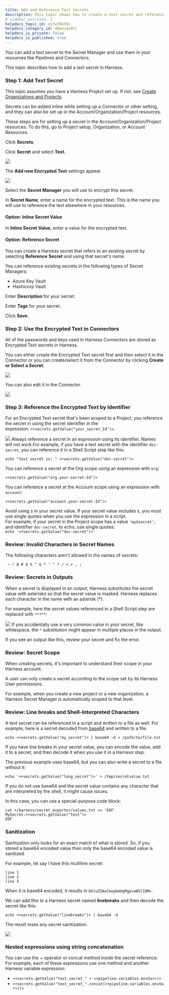 ```yaml
---
title: Add and Reference Text Secrets
description: This topic shows how to create a text secret and reference it in Harness Application entities.
# sidebar_position: 2
helpdocs_topic_id: osfw70e59c
helpdocs_category_id: 48wnu4u0tj
helpdocs_is_private: false
helpdocs_is_published: true
---
```


You can add a text secret to the Secret Manager and use them in your resources like Pipelines and Connectors.

This topic describes how to add a text secret in Harness.

### Step 1: Add Text Secret

This topic assumes you have a Harness Project set up. If not, see [Create Organizations and Projects](../organizations-and-projects/create-an-organization.md).

Secrets can be added inline while setting up a Connector or other setting, and they can also be set up in the Account/Organization/Project resources.

These steps are for setting up a secret in the Account/Organization/Project resources. To do this, go to Project setup, Organization, or Account Resources.

Click **Secrets**.

Click **Secret** and select **Text.**

![](./static/add-use-text-secrets-45.png)

The **Add new Encrypted Text** settings appear.

![](./static/add-use-text-secrets-46.png)

Select the **Secret Manager** you will use to encrypt this secret.

In **Secret Name**, enter a name for the encrypted text. This is the name you will use to reference the text elsewhere in your resources.

#### Option: Inline Secret Value

In **Inline Secret** **Value**, enter a value for the encrypted text.

#### Option: Reference Secret

You can create a Harness secret that refers to an existing secret by selecting **Reference** **Secret** and using that secret's name.

You can reference existing secrets in the following types of Secret Managers:

* Azure Key Vault
* Hashicorp Vault

Enter **Description** for your secret.

Enter **Tags** for your secret.

Click **Save.**

### Step 2: Use the Encrypted Text in Connectors

All of the passwords and keys used in Harness Connectors are stored as Encrypted Text secrets in Harness.

You can either create the Encrypted Text secret first and then select it in the Connector or you can create/select it from the Connector by clicking **Create or Select a Secret**:

![](./static/add-use-text-secrets-47.png)

You can also edit it in the Connector.

![](./static/add-use-text-secrets-49.png)

### Step 3: Reference the Encrypted Text by Identifier

For an Encrypted Text secret that's been scoped to a Project, you reference the secret in using the secret identifier in the expression: `<+secrets.getValue("your_secret_Id")>`.

![](./static/add-use-text-secrets-50.png)
Always reference a secret in an expression using its identifier. Names will not work.For example, if you have a text secret with the identifier `doc-secret`, you can reference it in a Shell Script step like this:


```
echo "text secret is: " <+secrets.getValue("doc-secret")>
```
You can reference a secret at the Org scope using an expression with `org`:


```
<+secrets.getValue("org.your-secret-Id")>​
```
You can reference a secret at the Account scope using an expression with `account`:


```
<+secrets.getValue("account.your-secret-Id")>​​
```
Avoid using `$` in your secret value. If your secret value includes `$`, you must use single quotes when you use the expression in a script.  
For example, if your secret in the Project scope has a value `'my$secret'`, and identifier `doc-secret`, to echo, use single quotes:  
`echo '<+secrets.getValue("doc-secret")>'`

### Review: Invalid Characters in Secret Names

The following characters aren't allowed in the names of secrets:


```
 ~ ! @ # $ % ^ & * ' " ? / < > , ;
```

### Review: Secrets in Outputs

When a secret is displayed in an output, Harness substitutes the secret value with asterisks so that the secret value is masked. Harness replaces each character in the name with an asterisk (\*).

For example, here the secret values referenced in a Shell Script step are replaced with `*****`:

![](./static/add-use-text-secrets-51.png)
If you accidentally use a very common value in your secret, like whitespace, the `*` substitution might appear in multiple places in the output.

If you see an output like this, review your secret and fix the error.

### Review: Secret Scope

When creating secrets, it's important to understand their scope in your Harness account.

A user can only create a secret according to the scope set by its Harness User permissions.

For example, when you create a new project or a new organization, a Harness Secret Manager is automatically scoped to that level.

### Review: Line breaks and Shell-Interpreted Characters

A text secret can be referenced in a script and written to a file as well. For example, here is a secret decoded from [base64](https://linux.die.net/man/1/base64) and written to a file:

`echo <+secrets.getValue("my_secret")> | base64 -d > /path/to/file.txt`

If you have line breaks in your secret value, you can encode the value, add it to a secret, and then decode it when you use it in a Harness step.

The previous example uses base64, but you can also write a secret to a file without it:

`echo '<+secrets.getValue("long_secret")>' > /tmp/secretvalue.txt`

If you do not use base64 and the secret value contains any character that are interpreted by the shell, it might cause issues.

In this case, you can use a special-purpose code block:


```
cat >/harness/secret_exporter/values.txt << 'EOF'  
MySecret:<+secrets.getValue("test")>  
EOF
```
### Sanitization

Sanitization only looks for an exact match of what is stored. So, if you stored a base64 encoded value then only the base64 encoded value is sanitized.

For example, let say I have this multiline secret:


```
line 1  
line 2  
line 3
```
When it is base64 encoded, it results in `bGluZSAxCmxpbmUgMgpsaW5lIDM=`.

We can add this to a Harness secret named **linebreaks** and then decode the secret like this:


```
echo <+secrets.getValue("linebreaks")> | base64 -d
```
The result loses any secret sanitization.

![](./static/add-use-text-secrets-52.png)
### Nested expressions using string concatenation

You can use the + operator or concat method inside the secret reference. For example, each of these expressions use one method and another Harness variable expression:

* `<+secrets.getValue("test_secret_" + <+pipeline.variables.envVar>)>`
* `<+secrets.getValue("test_secret_".concat(<+pipeline.variables.envVar>))>`


